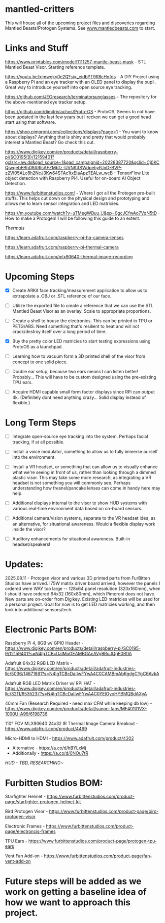 # mantled-critters
This will house all of the upcoming project files and discoveries regarding Mantled Beasts/Protogen Systems. See www.mantledbeasts.com to start.

# Links and Stuff
https://www.printables.com/model/1111257-mantle-beast-mask - STL Mantled Beast Visor. Starting reference template.

https://youtu.be/xjmwgky0e2Q?si=_eidbPT9R8cHnfds - A DIY Project using a Raspberry Pi and an eye tracker with an OLED panel to display the pupil. Great way to introduce yourself into open source eye tracking.

https://github.com/JEOresearch/terminatorsunglasses - The repository for the above-mentioned eye tracker setup.

https://github.com/dimitrivlachos/Proto-OS - ProtoOS, Seems to not have been updated in the last few years but I reckon we can get a good head start using that software.

https://shop.pimoroni.com/collections/displays?page=1 - You want to know about displays? Anything that is shiny and pretty that would probably interest a Mantled Beast? Go check this out.

https://www.digikey.com/en/products/detail/raspberry-pi/SC0195(9)/12159401?gclsrc=aw.ds&gad_source=1&gad_campaignid=20228387720&gclid=Cj0KCQjwqebEBhD9ARIsAFZMbfz-UVNKifSWdpehyPJnD-BVP-z2VI05ALc8h2NcJ3Kw64STAc1txEIaApzTEALw_wcB - TensorFlow Lite object detection with Raspberry Pi4. Useful for on-board AI Object Detection.

https://www.furbittenstudios.com/ - Where I got all the Protogen pre-built stuffs. This helps cut down on the physical design and prototyping and allows me to learn sensor integration and LED matricies.

https://m.youtube.com/watch?v=uTMegWBuu_U&pp=0gcJCfwAo7VqN5tD - How to make a Protogen! I will be following this guide to an extent.

*Thermals*

https://learn.adafruit.com/raspberry-pi-hq-camera-lenses

https://learn.adafruit.com/raspberry-pi-thermal-camera

https://learn.adafruit.com/mlx90640-thermal-image-recording

# Upcoming Steps
- [x] Create ARKit face tracking/measurement application to allow us to extrapolate a .OBJ or .STL reference of our face.

- [ ] Utilize the exported file to create a reference that we can use the STL Mantled Beast Visor as an overlay. Scale to appropriate proportions.

- [ ] Create a shell to house the electronics. This can be printed in TPU or PETG/ABS. Need something that's resilient to heat and will not crack/destroy itself over a long period of time.

- [x] Buy the pretty color LED matricies to start testing expressions using ProtoOS as a launchpad.

- [ ] Learning how to vacuum form a 3D printed shell of the visor from concept to one solid piece.

- [ ] Double ear setup, because two ears means I can listen better! Probably... This will have to be custom designed using the pre-existing TPU ears.

- [ ] Acquire HDMI capable small form factor displays since RPi can output 4k. (Definitely dont need anything crazy... Solid display instead of flexible.)

# Long Term Steps
- [ ] Integrate open-source eye tracking into the system. Perhaps facial tracking, if at all possible.

- [ ] Install a voice modulator, something to allow us to fully immerse ourself into the environment.

- [ ] Install a VR headset, or something that can allow us to visually enhance what we're seeing in front of us, rather than looking through a dimmed plastic visor.
This may take some more research, as integrating a VR headset is not something you will commonly see. Perhaps understanding how fresnel/pancake lenses can come in handy here may help.

- [ ] Additional displays internal to the visor to show HUD systems with various real-time environment data based on on-board sensors.

- [ ] Additional camera/vision systems, separate to the VR headset idea, as an alternative, for situational awareness. Would a flexible display work inside the visor?

- [ ] Auditory enhancements for situational awareness. Built-in headset/speakers!

# Updates:
2025.08.11 - Protogen visor and various 3D printed parts from FurBitten Studios have arrived. I75W matrix driver board arrived, however the panels I ordered were WAY too large -- 128x64 panel resolution (320x160mm), when I should have ordered 64x32 (160x80mm), which Pimoroni does not have. New parts are on-order from Digikey. Existing LED matricies will be used for a personal project. Goal for now is to get LED matricies working, and then look into additional sensors/tech.

# Electronic Parts BOM:
Raspberry Pi 4, 8GB w/ GPIO Header - https://www.digikey.com/en/products/detail/raspberry-pi/SC0195-9/12159401?s=N4IgTCBcDaIMoGEAMBGAnAVgBRoJQgF0BfIA

Adafruit 64x32 RGB LED Matrix - https://www.digikey.com/en/products/detail/adafruit-industries-llc/5036/14671681?s=N4IgTCBcDaIIwFYwA4C0CAMBmAbKgdgCYgC6AvkA

Adafruit RGB LED Matrix Driver w/ RPi HAT - https://www.digikey.com/en/products/detail/adafruit-industries-llc/3211/8535237?s=N4IgTCBcDaIIwFYwA4C0YEIOyoHYBMQBdAXyA

40mm Fan (Research Required - need max CFM while keeping db low) - https://www.digikey.com/en/products/detail/sunon-fans/MF40101VX-1000U-A99/6198736

110° FOV MLX90640 24x32 IR Thermal Image Camera Breakout - https://www.adafruit.com/product/4469

Micro-HDMI to HDMI - https://www.adafruit.com/product/4302
* Alternative - https://a.co/d/hBYLxMj
* Additionally - https://a.co/d/0NOu7tR

*HUD - TBD, RESEARCHING~*

# Furbitten Studios BOM:
Starfighter Helmet - https://www.furbittenstudios.com/product-page/starfighter-protogen-helmet-kit

Bird Protogen Visor - https://www.furbittenstudios.com/product-page/bird-protogen-visor

Electronic Frames - https://www.furbittenstudios.com/product-page/electroncis-frames

TPU Ears - https://www.furbittenstudios.com/product-page/protogen-tpu-ears

Vent Fan Add-on - https://www.furbittenstudios.com/product-page/fan-vent-add-on

# Future steps will be added as we work on getting a baseline idea of how we want to approach this project.
